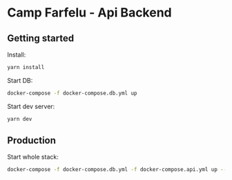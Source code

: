 # Camp Farfelu - Api Backend

## Getting started

Install: 
```bash
yarn install
```

Start DB:
```bash
docker-compose -f docker-compose.db.yml up
```

Start dev server:
```bash
yarn dev
```

## Production

Start whole stack:
```bash
docker-compose -f docker-compose.db.yml -f docker-compose.api.yml up --build
```
